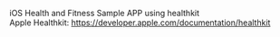 
iOS Health and Fitness Sample APP using healthkit <br >
Apple Healthkit: https://developer.apple.com/documentation/healthkit

